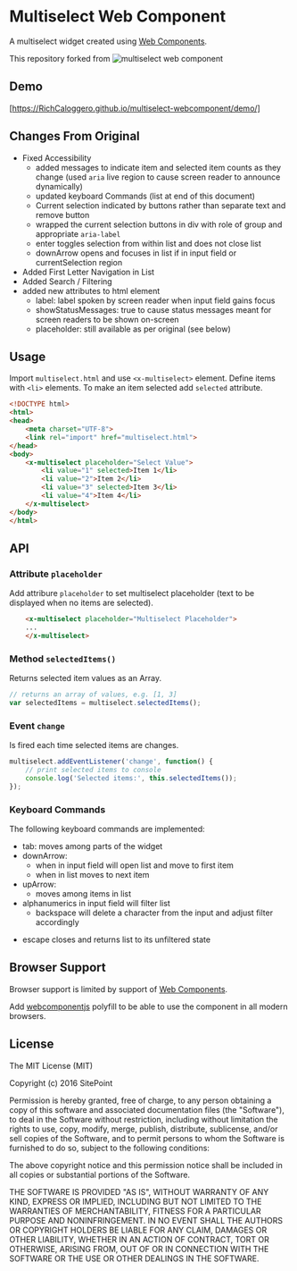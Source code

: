 # Multiselect Web Component

A multiselect widget created using [Web Components](https://www.w3.org/TR/components-intro/).

This repository forked from
![multiselect web component](https://github.com/sitepoint-editors/multiselect-web-component)


## Demo

[https://RichCaloggero.github.io/multiselect-webcomponent/demo/]

## Changes From Original

- Fixed Accessibility 
	+ added messages to indicate item and selected item counts as they change (used `aria` live region to cause screen reader to announce dynamically)
	+ updated keyboard Commands (list at end of this document)
	+ Current selection indicated by buttons rather than separate text and remove button
	+ wrapped the current selection buttons in div with role of group and appropriate `aria-label`
	+ enter toggles selection from within list and does not close list
	+ downArrow opens and focuses in list if in input field or currentSelection region
- Added First Letter Navigation in List 
- Added Search / Filtering
- added new attributes to html element
	+ label: label spoken by screen reader when input field gains focus
	+ showStatusMessages: true to cause status messages meant for screen readers to be shown on-screen
	+ placeholder: still available as per original (see below)


## Usage

Import `multiselect.html` and use `<x-multiselect>` element. Define items with `<li>` elements. To make an item selected add `selected` attribute.

```html
<!DOCTYPE html>
<html>
<head>
    <meta charset="UTF-8">
    <link rel="import" href="multiselect.html">
</head>
<body>
    <x-multiselect placeholder="Select Value">
        <li value="1" selected>Item 1</li>
        <li value="2">Item 2</li>
        <li value="3" selected>Item 3</li>
        <li value="4">Item 4</li>
    </x-multiselect>
</body>
</html>
```


## API

### Attribute `placeholder`

Add attribure `placeholder` to set multiselect placeholder (text to be displayed when no items are selected).

```html
    <x-multiselect placeholder="Multiselect Placeholder">
    ...
    </x-multiselect>
```

### Method `selectedItems()`

Returns selected item values as an Array.

```js
// returns an array of values, e.g. [1, 3]
var selectedItems = multiselect.selectedItems();
```

### Event `change`

Is fired each time selected items are changes.

```js
multiselect.addEventListener('change', function() {
    // print selected items to console
    console.log('Selected items:', this.selectedItems());
});
```

### Keyboard Commands

The following keyboard commands are implemented:

- tab: moves among parts of the widget
- downArrow:
	+ when in input field will open list and move to first item
	+ when in list moves to next item
- upArrow:
	+ moves among items in list
- alphanumerics in input field will filter list
	+ backspace will delete a character from the input and adjust filter accordingly
+ escape closes and returns list to its unfiltered state


## Browser Support

Browser support is limited by support of [Web Components](http://caniuse.com/#search=components).

Add [webcomponentjs](https://github.com/webcomponents/webcomponentsjs) polyfill to be able to use the component in all modern browsers.

## License

The MIT License (MIT)

Copyright (c) 2016 SitePoint

Permission is hereby granted, free of charge, to any person obtaining a copy of this software and associated documentation files (the "Software"), to deal in the Software without restriction, including without limitation the rights to use, copy, modify, merge, publish, distribute, sublicense, and/or sell copies of the Software, and to permit persons to whom the Software is furnished to do so, subject to the following conditions:

The above copyright notice and this permission notice shall be included in all copies or substantial portions of the Software.

THE SOFTWARE IS PROVIDED "AS IS", WITHOUT WARRANTY OF ANY KIND, EXPRESS OR IMPLIED, INCLUDING BUT NOT LIMITED TO THE WARRANTIES OF MERCHANTABILITY, FITNESS FOR A PARTICULAR PURPOSE AND NONINFRINGEMENT. IN NO EVENT SHALL THE AUTHORS OR COPYRIGHT HOLDERS BE LIABLE FOR ANY CLAIM, DAMAGES OR OTHER LIABILITY, WHETHER IN AN ACTION OF CONTRACT, TORT OR OTHERWISE, ARISING FROM, OUT OF OR IN CONNECTION WITH THE SOFTWARE OR THE USE OR OTHER DEALINGS IN THE SOFTWARE.
